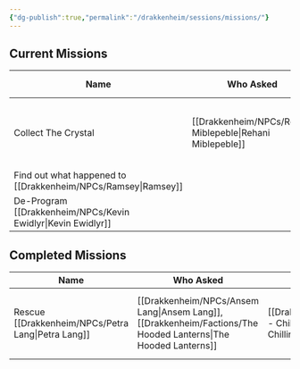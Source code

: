 ```yaml
---
{"dg-publish":true,"permalink":"/drakkenheim/sessions/missions/"}
---
```


## Current Missions

| Name | Who Asked | First Session | Resolved Session | Notes |
| ---- | ---- | ---- | ---- | ---- |
| Collect The Crystal | [[Drakkenheim/NPCs/Rehani Miblepeble\|Rehani Miblepeble]] | [[Drakkenheim/_Sessions/S5 - Chillin in Emberwood\|S5 - Chillin in Emberwood]] |  | The crystal's in the [[Drakkenheim/Locations/Rat's Nest Tavern\|Rat's Nest Tavern]], rumored to be worth 1,000 GP, but she's willing to pay 1250 |
| Find out what happened to [[Drakkenheim/NPCs/Ramsey\|Ramsey]] |  |  |  |  |
| De-Program [[Drakkenheim/NPCs/Kevin Ewidlyr\|Kevin Ewidlyr]] |  |  |  |  |


## Completed Missions
| Name | Who Asked | First Session | Resolved Session | Notes |
| ---- | ---- | ---- | ---- | ---- |
| Rescue [[Drakkenheim/NPCs/Petra Lang\|Petra Lang]] | [[Drakkenheim/NPCs/Ansem Lang\|Ansem Lang]], [[Drakkenheim/Factions/The Hooded Lanterns\|The Hooded Lanterns]] | [[Drakkenheim/_Sessions/S5 - Chillin in Emberwood\|S5 - Chillin in Emberwood]] | [[Drakkenheim/_Sessions/S7 - Dolgroth The Buoyant\|S7 - Dolgroth The Buoyant]] | [[Drakkenheim/NPCs/Petra Lang\|Petra]] was captured by [[Drakkenheim/Creatures/Ratlings\|Ratlings]] and has been taken to the [[Drakkenheim/Locations/Rat's Nest Tavern\|Rat's Nest Tavern]] |
